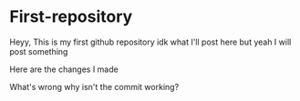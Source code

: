# First-repository

Heyy, This is my first github repository idk what I'll post here but yeah I will post something

Here are the changes I made

What's wrong why isn't the commit working?
